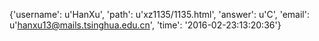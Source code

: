 {'username': u'HanXu', 'path': u'xz1135/1135.html', 'answer': u'C', 'email': u'hanxu13@mails.tsinghua.edu.cn', 'time': '2016-02-23:13:20:36'}